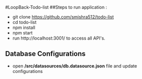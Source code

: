 #LoopBack-Todo-list
##Steps to run application :
*  git clone https://github.com/smishra512/todo-list
* cd todo-list
* npm install
* npm start
* run  http://localhost:3001/ to access all API's.

## Database Configurations 
* open **/src/datasources/db.datasource.json** file and update configurations
